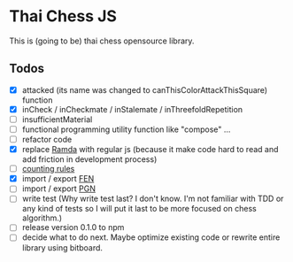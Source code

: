 # Thai Chess JS
This is (going to be) thai chess opensource library.

## Todos
- [x] attacked (its name was changed to canThisColorAttackThisSquare) function
- [x] inCheck / inCheckmate / inStalemate / inThreefoldRepetition
- [ ] insufficientMaterial
- [ ] functional programming utility function like "compose" ...
- [ ] refactor code
- [x] replace [Ramda](https://ramdajs.com/) with regular js (because it make code hard to read and add friction in development process)
- [ ] [counting rules](https://www.chessvariants.com/play/makruk-thai-chess)
- [x] import / export [FEN](https://en.wikipedia.org/wiki/Forsyth%E2%80%93Edwards_Notation)
- [ ] import / export [PGN](https://en.wikipedia.org/wiki/Portable_Game_Notation)
- [ ] write test (Why write test last? I don't know. I'm not familiar with TDD or any kind of tests so I will put it last to be more focused on chess algorithm.)
- [ ] release version 0.1.0 to npm
- [ ] decide what to do next. Maybe optimize existing code or rewrite entire library using bitboard.
